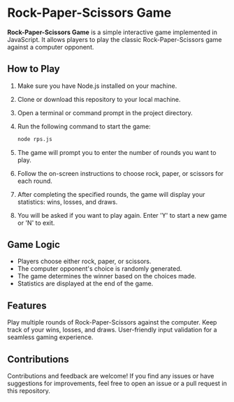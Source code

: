 # Rock-Paper-Scissors Game

**Rock-Paper-Scissors Game** is a simple interactive game implemented in JavaScript. It allows players to play the classic Rock-Paper-Scissors game against a computer opponent.

## How to Play

1. Make sure you have Node.js installed on your machine.
2. Clone or download this repository to your local machine.
3. Open a terminal or command prompt in the project directory.
4. Run the following command to start the game:

   ```bash
   node rps.js

5. The game will prompt you to enter the number of rounds you want to play.
6. Follow the on-screen instructions to choose rock, paper, or scissors for each round.
7. After completing the specified rounds, the game will display your statistics: wins, losses, and draws.
8. You will be asked if you want to play again. Enter 'Y' to start a new game or 'N' to exit.

## Game Logic
- Players choose either rock, paper, or scissors.
- The computer opponent's choice is randomly generated.
- The game determines the winner based on the choices made.
- Statistics are displayed at the end of the game.

## Features
Play multiple rounds of Rock-Paper-Scissors against the computer.
Keep track of your wins, losses, and draws.
User-friendly input validation for a seamless gaming experience.


## Contributions
Contributions and feedback are welcome! If you find any issues or have suggestions for improvements, feel free to open an issue or a pull request in this repository.
